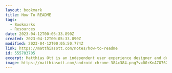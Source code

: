 ```yaml
---
layout: bookmark
title: How To README
tags:
  - Bookmarks
  - Resources
date: 2023-04-12T00:05:33.890Z
created: 2023-04-12T00:05:33.890Z
modified: 2023-04-12T00:05:50.774Z
link: https://matthiasott.com/notes/how-to-readme
id: 555703705
excerpt: Matthias Ott is an independent user experience designer and developer from Stuttgart, Germany. Besides design practice he teaches Interface Prototyping at the Muthesius Academy of Fine Arts and Design, Kiel.
image: https://matthiasott.com/android-chrome-384x384.png?v=00rKnA7O762
---
```

